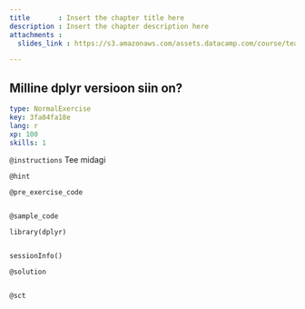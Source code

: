 ```yaml
---
title       : Insert the chapter title here
description : Insert the chapter description here
attachments :
  slides_link : https://s3.amazonaws.com/assets.datacamp.com/course/teach/slides_example.pdf

---
```

## Milline dplyr versioon siin on?

```yaml
type: NormalExercise
key: 3fa84fa18e
lang: r
xp: 100
skills: 1
```


`@instructions`
Tee midagi

`@hint`

`@pre_exercise_code`
```{r}

```

`@sample_code`
```{r}
library(dplyr)


sessionInfo()

```

`@solution`
```{r}

```

`@sct`
```{r}

```
